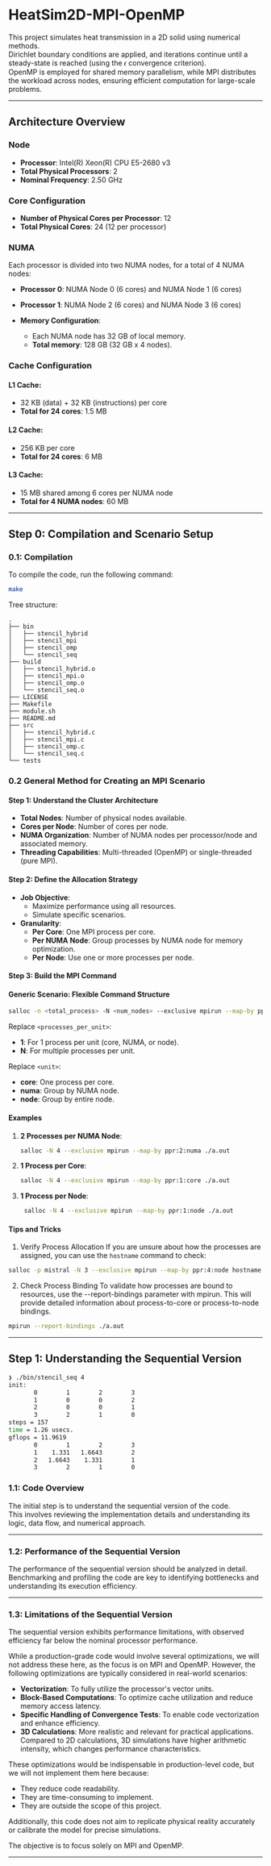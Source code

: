 # HeatSim2D-MPI-OpenMP

This project simulates heat transmission in a 2D solid using numerical methods.  
Dirichlet boundary conditions are applied, and iterations continue until a steady-state is reached (using the 𝜖 convergence criterion).  
OpenMP is employed for shared memory parallelism, while MPI distributes the workload across nodes, ensuring efficient computation for large-scale problems.

---

## Architecture Overview

### Node

- **Processor**: Intel(R) Xeon(R) CPU E5-2680 v3
- **Total Physical Processors**: 2
- **Nominal Frequency**: 2.50 GHz

### Core Configuration

- **Number of Physical Cores per Processor**: 12
- **Total Physical Cores**: 24 (12 per processor)

### NUMA

Each processor is divided into two NUMA nodes, for a total of 4 NUMA nodes:

- **Processor 0**: NUMA Node 0 (6 cores) and NUMA Node 1 (6 cores)
- **Processor 1**: NUMA Node 2 (6 cores) and NUMA Node 3 (6 cores)

- **Memory Configuration**:
  - Each NUMA node has 32 GB of local memory.
  - **Total memory**: 128 GB (32 GB x 4 nodes).

### Cache Configuration

#### **L1 Cache**:

- 32 KB (data) + 32 KB (instructions) per core
- **Total for 24 cores**: 1.5 MB

#### **L2 Cache**:

- 256 KB per core
- **Total for 24 cores**: 6 MB

#### **L3 Cache**:

- 15 MB shared among 6 cores per NUMA node
- **Total for 4 NUMA nodes**: 60 MB

---

## Step 0: Compilation and Scenario Setup

### 0.1: Compilation

To compile the code, run the following command:

```bash
make
```

Tree structure:

```plaintext
.
├── bin
│   ├── stencil_hybrid
│   ├── stencil_mpi
│   ├── stencil_omp
│   └── stencil_seq
├── build
│   ├── stencil_hybrid.o
│   ├── stencil_mpi.o
│   ├── stencil_omp.o
│   └── stencil_seq.o
├── LICENSE
├── Makefile
├── module.sh
├── README.md
├── src
│   ├── stencil_hybrid.c
│   ├── stencil_mpi.c
│   ├── stencil_omp.c
│   └── stencil_seq.c
└── tests
```

### 0.2 General Method for Creating an MPI Scenario

#### Step 1: Understand the Cluster Architecture

- **Total Nodes**: Number of physical nodes available.
- **Cores per Node**: Number of cores per node.
- **NUMA Organization**: Number of NUMA nodes per processor/node and associated memory.
- **Threading Capabilities**: Multi-threaded (OpenMP) or single-threaded (pure MPI).

#### Step 2: Define the Allocation Strategy

- **Job Objective**:
  - Maximize performance using all resources.
  - Simulate specific scenarios.
- **Granularity**:
  - **Per Core**: One MPI process per core.
  - **Per NUMA Node**: Group processes by NUMA node for memory optimization.
  - **Per Node**: Use one or more processes per node.

#### Step 3: Build the MPI Command

#### Generic Scenario: Flexible Command Structure

```bash
salloc -n <total_process> -N <num_nodes> --exclusive mpirun --map-by ppr:<processes_per_unit>:<unit> ./a.out
```

Replace `<processes_per_unit>`:

- **1**: For 1 process per unit (core, NUMA, or node).
- **N**: For multiple processes per unit.

Replace `<unit>`:

- **core**: One process per core.
- **numa**: Group by NUMA node.
- **node**: Group by entire node.

#### Examples

1. **2 Processes per NUMA Node**:

   ```bash
   salloc -N 4 --exclusive mpirun --map-by ppr:2:numa ./a.out
   ```

2. **1 Process per Core**:

   ```bash
   salloc -N 4 --exclusive mpirun --map-by ppr:1:core ./a.out
   ```

3. **1 Process per Node**:
   ```bash
    salloc -N 4 --exclusive mpirun --map-by ppr:1:node ./a.out
   ```

#### Tips and Tricks

1. Verify Process Allocation
   If you are unsure about how the processes are assigned, you can use the `hostname` command to check:

```bash
salloc -p mistral -N 3 --exclusive mpirun --map-by ppr:4:node hostname
```

2. Check Process Binding
   To validate how processes are bound to resources, use the --report-bindings parameter with mpirun.
   This will provide detailed information about process-to-core or process-to-node bindings.

```bash
mpirun --report-bindings ./a.out
```

---

## Step 1: Understanding the Sequential Version

```bash
❯ ./bin/stencil_seq 4
init:
       0        1        2        3
       1        0        0        2
       2        0        0        1
       3        2        1        0
steps = 157
time = 1.26 usecs.
gflops = 11.9619
       0        1        2        3
       1    1.331   1.6643        2
       2   1.6643    1.331        1
       3        2        1        0
```

### 1.1: Code Overview

The initial step is to understand the sequential version of the code.  
This involves reviewing the implementation details and understanding its logic, data flow, and numerical approach.

---

### 1.2: Performance of the Sequential Version

The performance of the sequential version should be analyzed in detail.  
Benchmarking and profiling the code are key to identifying bottlenecks and understanding its execution efficiency.

---

### 1.3: Limitations of the Sequential Version

The sequential version exhibits performance limitations, with observed efficiency far below the nominal processor performance.

While a production-grade code would involve several optimizations, we will not address these here, as the focus is on MPI and OpenMP. However, the following optimizations are typically considered in real-world scenarios:

- **Vectorization**: To fully utilize the processor's vector units.
- **Block-Based Computations**: To optimize cache utilization and reduce memory access latency.
- **Specific Handling of Convergence Tests**: To enable code vectorization and enhance efficiency.
- **3D Calculations**: More realistic and relevant for practical applications. Compared to 2D calculations, 3D simulations have higher arithmetic intensity, which changes performance characteristics.

These optimizations would be indispensable in production-level code, but we will not implement them here because:

- They reduce code readability.
- They are time-consuming to implement.
- They are outside the scope of this project.

Additionally, this code does not aim to replicate physical reality accurately or calibrate the model for precise simulations.

The objective is to focus solely on MPI and OpenMP.

---
